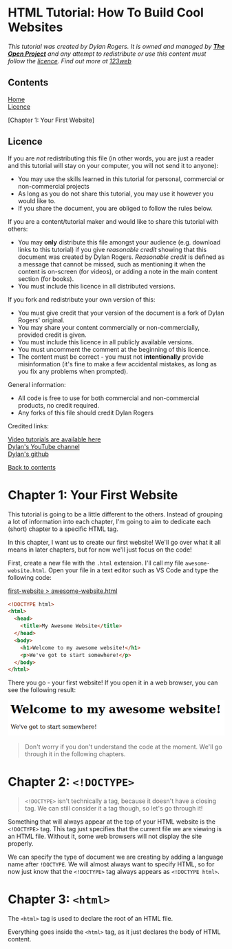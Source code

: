 
# HTML Tutorial: How To Build Cool Websites

*This tutorial was created by Dylan Rogers. It is owned and managed by [**The Open Project**](https://youtube.com/@open-project) and any attempt to redistribute or use this content must follow the [licence](#licence). Find out more at [123web](http://123web.uk)*

## Contents

[Home](#html-tutorial-how-to-build-cool-websites)  
[Licence](#licence)

[Chapter 1: Your First Website]

## Licence

<!-- **This content is a fork of the original by Dylan Rogers. Please abide by the licence.** (uncomment this line if your document is a fork of my document) -->

If you are *not* redistributing this file (in other words, you are just a reader and this tutorial will stay on your computer, you will not send it to anyone):

* You may use the skills learned in this tutorial for personal, commercial or non-commercial projects
* As long as you do not share this tutorial, you may use it however you would like to.
* If you share the document, you are obliged to follow the rules below.

If you are a content/tutorial maker and would like to share this tutorial with others:

* You may **only** distribute this file amongst your audience (e.g. download links to this tutorial) if you give *reasonable credit* showing that this document was created by Dylan Rogers. *Reasonable credit* is defined as a message that cannot be missed, such as mentioning it when the content is on-screen (for videos), or adding a note in the main content section (for books).
* You must include this licence in all distributed versions.

If you fork and redistribute your own version of this:

* You must give credit that your version of the document is a fork of Dylan Rogers' original.
* You may share your content commercially or non-commercially, provided credit is given.
* You must include this licence in all publicly available versions.
* You must uncomment the comment at the beginning of this licence.
* The content must be correct - you must not **intentionally** provide misinformation (it's fine to make a few accidental mistakes, as long as you fix any problems when prompted).

General information:

* All code is free to use for both commercial and non-commercial products, no credit required.
* Any forks of this file should credit Dylan Rogers

Credited links:

[Video tutorials are available here](https://www.youtube.com/@dylancode)  
[Dylan's YouTube channel](https://youtube.com/@dylancode)  
[Dylan's github](https://github.com/DylanRogers1)  

[Back to contents](#contents)

# Chapter 1: Your First Website

This tutorial is going to be a little different to the others. Instead of grouping a lot of information into each chapter, I'm going to aim to dedicate each (short) chapter to a specific HTML tag.

In this chapter, I want us to create our first website! We'll go over what it all means in later chapters, but for now we'll just focus on the code!

First, create a new file with the `.html` extension. I'll call my file `awesome-website.html`. Open your file in a text editor such as VS Code and type the following code:

[first-website > awesome-website.html](code/first-website/awesome-website.html)

``` html
<!DOCTYPE html>
<html>
  <head>
    <title>My Awesome Website</title>
  </head>
  <body>
    <h1>Welcome to my awesome website!</h1>
    <p>We've got to start somewhere!</p>
  </body>
</html>
```

There you go - your first website! If you open it in a web browser, you can see the following result:

![Website output](res/1.png)

> Don't worry if you don't understand the code at the moment. We'll go through it in the following chapters.

# Chapter 2: `<!DOCTYPE>`

> `<!DOCTYPE>` isn't technically a tag, because it doesn't have a closing tag. We can still consider it a tag though, so let's go through it!

Something that will always appear at the top of your HTML website is the `<!DOCTYPE>` tag. This tag just specifies that the current file we are viewing is an HTML file. Without it, some web browsers will not display the site properly.

We can specify the type of document we are creating by adding a language name after `!DOCTYPE`. We will almost always want to specify HTML, so for now just know that the `<!DOCTYPE>` tag always appears as `<!DOCTYPE html>`.

# Chapter 3: `<html>`

The `<html>` tag is used to declare the root of an HTML file.

Everything goes inside the `<html>` tag, as it just declares the body of HTML content.
